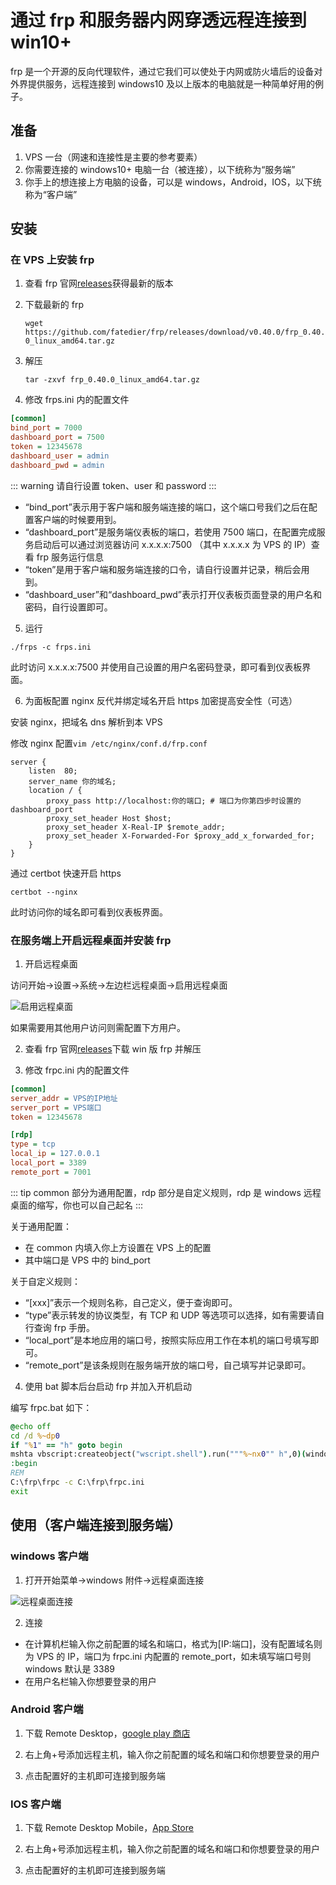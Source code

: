 # 通过 frp 和服务器内网穿透远程连接到 win10+

frp 是一个开源的反向代理软件，通过它我们可以使处于内网或防火墙后的设备对外界提供服务，远程连接到 windows10 及以上版本的电脑就是一种简单好用的例子。

## 准备

1. VPS 一台（网速和连接性是主要的参考要素）
2. 你需要连接的 windows10+ 电脑一台（被连接），以下统称为“服务端”
3. 你手上的想连接上方电脑的设备，可以是 windows，Android，IOS，以下统称为“客户端”

## 安装

### 在 VPS 上安装 frp

1. 查看 frp 官网[releases](https://github.com/fatedier/frp/releases/)获得最新的版本
2. 下载最新的 frp

   `wget https://github.com/fatedier/frp/releases/download/v0.40.0/frp_0.40.0_linux_amd64.tar.gz`

3. 解压

   `tar -zxvf frp_0.40.0_linux_amd64.tar.gz`

4. 修改 frps.ini 内的配置文件

```ini
[common]
bind_port = 7000
dashboard_port = 7500
token = 12345678
dashboard_user = admin
dashboard_pwd = admin
```

::: warning
请自行设置 token、user 和 password
:::

- “bind_port”表示用于客户端和服务端连接的端口，这个端口号我们之后在配置客户端的时候要用到。
- “dashboard_port”是服务端仪表板的端口，若使用 7500 端口，在配置完成服务启动后可以通过浏览器访问 x.x.x.x:7500 （其中 x.x.x.x 为 VPS 的 IP）查看 frp 服务运行信息
- “token”是用于客户端和服务端连接的口令，请自行设置并记录，稍后会用到。
- “dashboard_user”和“dashboard_pwd”表示打开仪表板页面登录的用户名和密码，自行设置即可。

5. 运行

`./frps -c frps.ini`

此时访问 x.x.x.x:7500 并使用自己设置的用户名密码登录，即可看到仪表板界面。

6. 为面板配置 nginx 反代并绑定域名开启 https 加密提高安全性（可选）

安装 nginx，把域名 dns 解析到本 VPS

修改 nginx 配置`vim /etc/nginx/conf.d/frp.conf`

```nginx
server {
    listen  80;
    server_name 你的域名;
    location / {
        proxy_pass http://localhost:你的端口; # 端口为你第四步时设置的dashboard_port
        proxy_set_header Host $host;
        proxy_set_header X-Real-IP $remote_addr;
        proxy_set_header X-Forwarded-For $proxy_add_x_forwarded_for;
    }
}
```

通过 certbot 快速开启 https

`certbot --nginx`

此时访问你的域名即可看到仪表板界面。

### 在服务端上开启远程桌面并安装 frp

1. 开启远程桌面

访问开始->设置->系统->左边栏远程桌面->启用远程桌面

![启用远程桌面](./rdp.jpg)

如果需要用其他用户访问则需配置下方用户。

2. 查看 frp 官网[releases](https://github.com/fatedier/frp/releases/)下载 win 版 frp 并解压

3. 修改 frpc.ini 内的配置文件

```ini
[common]
server_addr = VPS的IP地址
server_port = VPS端口
token = 12345678

[rdp]
type = tcp
local_ip = 127.0.0.1
local_port = 3389
remote_port = 7001
```

::: tip
common 部分为通用配置，rdp 部分是自定义规则，rdp 是 windows 远程桌面的缩写，你也可以自己起名
:::

关于通用配置：

- 在 common 内填入你上方设置在 VPS 上的配置
- 其中端口是 VPS 中的 bind_port

关于自定义规则：

- “[xxx]”表示一个规则名称，自己定义，便于查询即可。
- “type”表示转发的协议类型，有 TCP 和 UDP 等选项可以选择，如有需要请自行查询 frp 手册。
- “local_port”是本地应用的端口号，按照实际应用工作在本机的端口号填写即可。
- “remote_port”是该条规则在服务端开放的端口号，自己填写并记录即可。

4. 使用 bat 脚本后台启动 frp 并加入开机启动

编写 frpc.bat 如下：

```bat
@echo off
cd /d %~dp0
if "%1" == "h" goto begin
mshta vbscript:createobject("wscript.shell").run("""%~nx0"" h",0)(window.close)&&exit
:begin
REM
C:\frp\frpc -c C:\frp\frpc.ini
exit
```

## 使用（客户端连接到服务端）

### windows 客户端

1. 打开开始菜单->windows 附件->远程桌面连接

![远程桌面连接](./rdpc.jpg)

2. 连接

- 在计算机栏输入你之前配置的域名和端口，格式为[IP:端口]，没有配置域名则为 VPS 的 IP，端口为 frpc.ini 内配置的 remote_port，如未填写端口号则 windows 默认是 3389
- 在用户名栏输入你想要登录的用户

### Android 客户端

1. 下载 Remote Desktop，[google play 商店](https://play.google.com/store/apps/details?id=com.microsoft.rdc.androidx)

2. 右上角+号添加远程主机，输入你之前配置的域名和端口和你想要登录的用户

3. 点击配置好的主机即可连接到服务端

### IOS 客户端

1. 下载 Remote Desktop Mobile，[App Store](https://apps.apple.com/app/microsoft-remote-desktop/id714464092)

2. 右上角+号添加远程主机，输入你之前配置的域名和端口和你想要登录的用户

3. 点击配置好的主机即可连接到服务端
